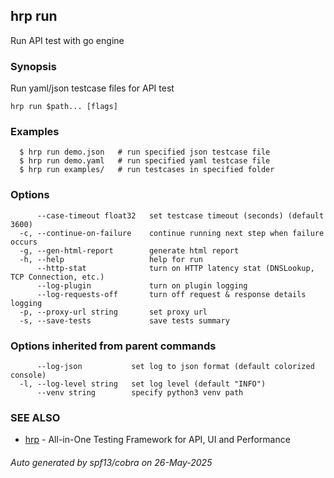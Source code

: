 ## hrp run

Run API test with go engine

### Synopsis

Run yaml/json testcase files for API test

```
hrp run $path... [flags]
```

### Examples

```
  $ hrp run demo.json	# run specified json testcase file
  $ hrp run demo.yaml	# run specified yaml testcase file
  $ hrp run examples/	# run testcases in specified folder
```

### Options

```
      --case-timeout float32   set testcase timeout (seconds) (default 3600)
  -c, --continue-on-failure    continue running next step when failure occurs
  -g, --gen-html-report        generate html report
  -h, --help                   help for run
      --http-stat              turn on HTTP latency stat (DNSLookup, TCP Connection, etc.)
      --log-plugin             turn on plugin logging
      --log-requests-off       turn off request & response details logging
  -p, --proxy-url string       set proxy url
  -s, --save-tests             save tests summary
```

### Options inherited from parent commands

```
      --log-json           set log to json format (default colorized console)
  -l, --log-level string   set log level (default "INFO")
      --venv string        specify python3 venv path
```

### SEE ALSO

* [hrp](hrp.md)	 - All-in-One Testing Framework for API, UI and Performance

###### Auto generated by spf13/cobra on 26-May-2025
